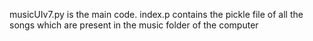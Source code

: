 musicUIv7.py is the main code. index.p contains the pickle file of all the songs which are present in the music folder of the computer
